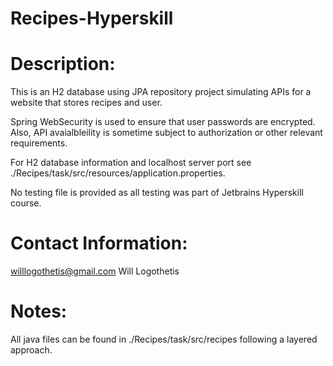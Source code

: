 # Recipes-Hyperskill

# Description: 
This is an H2 database using JPA repository project simulating APIs for a website that stores recipes and user.

Spring WebSecurity is used to ensure that user passwords are encrypted. Also, API avaialbleility is sometime subject to authorization or other relevant requirements.

For H2 database information and localhost server port see ./Recipes/task/src/resources/application.properties.

No testing file is provided as all testing was part of Jetbrains Hyperskill course.

# Contact Information: 
willlogothetis@gmail.com
Will Logothetis

# Notes:
All java files can be found in ./Recipes/task/src/recipes following a layered approach.
 
